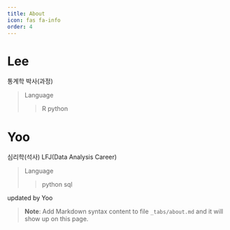 ```yaml
---
title: About
icon: fas fa-info
order: 4
---
```


# Lee

통계학 박사(과정)

> Language
  >> R
  >> python

# Yoo

심리학(석사)
LFJ(Data Analysis Career)

> Language
  >> python
  >> sql



updated by Yoo
> **Note**: Add Markdown syntax content to file `_tabs/about.md` and it will show up on this page.
